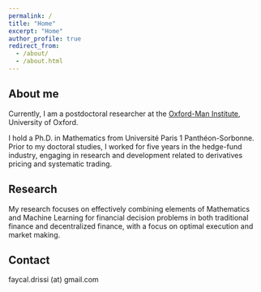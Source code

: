 ```yaml
---
permalink: /
title: "Home"
excerpt: "Home"
author_profile: true
redirect_from: 
  - /about/
  - /about.html
---
```


## About me
Currently, I am a postdoctoral researcher at the [Oxford-Man Institute](https://oxford-man.ox.ac.uk/), University of Oxford. 

I hold a Ph.D. in Mathematics from Université Paris 1 Panthéon-Sorbonne. Prior to my doctoral studies, I worked for five years in the hedge-fund industry, engaging in research and development related to derivatives pricing and systematic trading.

## Research
My research focuses on effectively combining elements of Mathematics and Machine Learning for financial decision problems in both traditional finance and decentralized finance, with a focus on optimal execution and market making.

## Contact
faycal.drissi (at) gmail.com